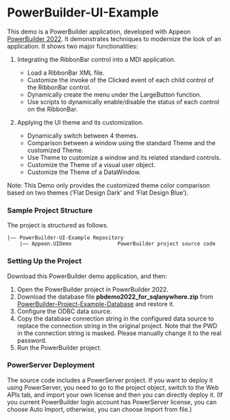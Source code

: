 ﻿# PowerBuilder-UI-Example

This demo is a PowerBuilder application, developed with Appeon [PowerBuilder 2022](https://www.appeon.com/products/powerbuilder). It demonstrates techniques to modernize the look of an application. It shows two major functionalities:

1. Integrating the RibbonBar control into a MDI application.
   -  Load a RibbonBar XML file.
   -  Customize the invoke of the Clicked event of each child control of the RibbonBar control.
   -  Dynamically create the menu under the LargeButton function.
   -  Use scripts to dynamically enable/disable the status of each control on the RibbonBar.

2. Applying the UI theme and its customization.
   -  Dynamically switch between 4 themes.
   -  Comparison between a window using the standard Theme and the customized Theme.
   -  Use Theme to customize a window and its related standard controls.
   -  Customize the Theme of a visual user object.
   -  Customize the Theme of a DataWindow.


Note: This Demo only provides the customized theme color comparison based on two themes (‘Flat Design Dark’ and ‘Flat Design Blue’).

### Sample Project Structure

The project is structured as follows.

```
|—— PowerBuilder-UI-Example Repository 
	|—— Appeon.UIDemo				PowerBuilder project source code
```

### Setting Up the Project

Download this PowerBuilder demo application, and then:

1. Open the PowerBuilder project in PowerBuilder 2022.
2. Download the database file **pbdemo2022_for_sqlanywhere.zip** from [PowerBuilder-Project-Example-Database](https://github.com/Appeon/PowerBuilder-Project-Example-Database) and restore it.
3. Configure the ODBC data source.
4. Copy the database connection string in the configured data source to replace the connection string in the original project. Note that the PWD in the connection string is masked. Please manually change it to the real password.
5. Run the PowerBuilder project.

### PowerServer Deployment

The source code includes a PowerServer project. If you want to deploy it using PowerServer, you need to go to the project object, switch to the Web APIs tab, and import your own license and then you can directly deploy it. (If you current PowerBuilder login account has PowerServer license, you can choose Auto Import, otherwise, you can choose Import from file.)

